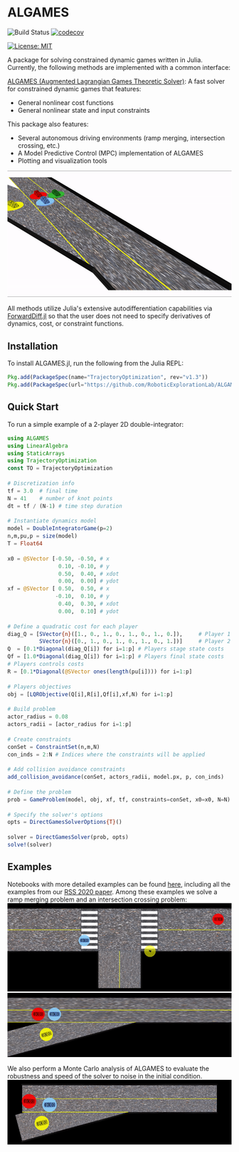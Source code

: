# ALGAMES



![Build Status](https://travis-ci.org/RoboticExplorationLab/ALGAMES.jl.svg?branch=master)
[![codecov](https://codecov.io/gh/RoboticExplorationLab/ALGAMES.jl/branch/master/graph/badge.svg)](https://codecov.io/gh/RoboticExplorationLab/ALGAMES.jl)
<!-- [![](https://img.shields.io/badge/docs-dev-blue.svg)](https://RoboticExplorationLab.github.io/TrajectoryOptimization.jl/dev) -->
[![License: MIT](https://img.shields.io/badge/License-MIT-yellow.svg)](https://opensource.org/licenses/MIT)

A package for solving constrained dynamic games written in Julia. Currently, the following methods are implemented with a common interface:

[ALGAMES (Augmented Lagrangian Games Theoretic Solver)](https://rexlab.stanford.edu/papers/ALGAMES.pdf): A fast solver for constrained dynamic games that features:
  * General nonlinear cost functions
  * General nonlinear state and input constraints


This package also features:
  * Several autonomous driving environments (ramp merging, intersection crossing, etc.)
  * A Model Predictive Control (MPC) implementation of ALGAMES
  * Plotting and visualization tools

![](plots/gif/merging_4pl_2x_white.gif)

All methods utilize Julia's extensive autodifferentiation capabilities via [ForwardDiff.jl](http://www.juliadiff.org/ForwardDiff.jl/) so that the user does not need to specify derivatives of dynamics, cost, or constraint functions.

## Installation
To install ALGAMES.jl, run the following from the Julia REPL:
```julia
Pkg.add(PackageSpec(name="TrajectoryOptimization", rev="v1.3"))
Pkg.add(PackageSpec(url="https://github.com/RoboticExplorationLab/ALGAMES.jl.git"))
```

## Quick Start
To run a simple example of a 2-player 2D double-integrator:
```julia
using ALGAMES
using LinearAlgebra
using StaticArrays
using TrajectoryOptimization
const TO = TrajectoryOptimization

# Discretization info
tf = 3.0  # final time
N = 41    # number of knot points
dt = tf / (N-1) # time step duration

# Instantiate dynamics model
model = DoubleIntegratorGame(p=2)
n,m,pu,p = size(model)
T = Float64

x0 = @SVector [-0.50, -0.50, # x
                0.10, -0.10, # y
                0.50,  0.40, # xdot
                0.00,  0.00] # ydot
xf = @SVector [ 0.50,  0.50, # x
               -0.10,  0.10, # y
                0.40,  0.30, # xdot
                0.00,  0.10] # ydot

# Define a quadratic cost for each player
diag_Q = [SVector{n}([1., 0., 1., 0., 1., 0., 1., 0.]), 	# Player 1 cost
          SVector{n}([0., 1., 0., 1., 0., 1., 0., 1.])] 	# Player 2 cost
Q  = [0.1*Diagonal(diag_Q[i]) for i=1:p] # Players stage state costs
Qf = [1.0*Diagonal(diag_Q[i]) for i=1:p] # Players final state costs
# Players controls costs
R = [0.1*Diagonal(@SVector ones(length(pu[i]))) for i=1:p]

# Players objectives
obj = [LQRObjective(Q[i],R[i],Qf[i],xf,N) for i=1:p]

# Build problem
actor_radius = 0.08
actors_radii = [actor_radius for i=1:p]

# Create constraints
conSet = ConstraintSet(n,m,N)
con_inds = 2:N # Indices where the constraints will be applied

# Add collision avoidance constraints
add_collision_avoidance(conSet, actors_radii, model.px, p, con_inds)

# Define the problem
prob = GameProblem(model, obj, xf, tf, constraints=conSet, x0=x0, N=N)

# Specify the solver's options
opts = DirectGamesSolverOptions{T}()

solver = DirectGamesSolver(prob, opts)
solve!(solver)
```

## Examples
Notebooks with more detailed examples can be found [here](https://github.com/RoboticExplorationLab/ALGAMES.jl/tree/master/experiments/notebooks), including all the examples from our [RSS 2020 paper](https://github.com/RoboticExplorationLab/ALGAMES.jl/tree/master/experiments/rss_2020). Among these examples we solve a ramp merging problem and an intersection crossing problem:
![](plots/gif/intersection_3pl_2x.gif)
![](plots/gif/merging_3pl_2x.gif)

We also perform a Monte Carlo analysis of ALGAMES to evaluate the robustness and speed of the solver to noise in the initial condition.
![](plots/gif/monte_carlo_merging.gif)


<!-- ## Documentation
Detailed documentation for getting started with the package can be found [here](https://roboticexplorationlab.github.io/TrajectoryOptimization.jl/dev/). -->
